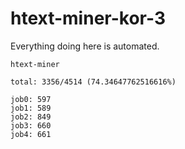 # htext-miner-kor-3

Everything doing here is automated.

```
htext-miner

total: 3356/4514 (74.34647762516616%)

job0: 597
job1: 589
job2: 849
job3: 660
job4: 661
```